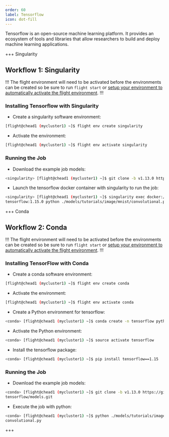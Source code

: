 ```yaml
---
order: 60
label: Tensorflow
icon: dot-fill
---
```


Tensorflow is an open-source machine learning platform. It provides an ecosystem of tools and libraries that allow researchers to build and deploy machine learning applications.

+++ Singularity
## Workflow 1: Singularity

!!!
The flight environment will need to be activated before the environments can be created so be sure to run `flight start` or [setup your environment to automatically activate the flight environment](/hpc_environment_usage/flight_overview/flight_system/#activating-the-flight-system).
!!!

### Installing Tensorflow with Singularity

- Create a singularity software environment:

```bash
[flight@chead1 (mycluster1) ~]$ flight env create singularity
```

- Activate the environment:

```bash
[flight@chead1 (mycluster1) ~]$ flight env activate singularity
```

### Running the Job

- Download the example job models:

```bash
<singularity> [flight@chead1 (mycluster1) ~]$ git clone -b v1.13.0 https://github.com/tensorflow/models.git
```

- Launch the tensorflow docker container with singularity to run the job:

```bash
<singularity> [flight@chead1 (mycluster1) ~]$ singularity exec docker://tensorflow/```
tensorflow:1.15.0 python ./models/tutorials/image/mnist/convolutional.py
```

+++ Conda
## Workflow 2: Conda

!!!
The flight environment will need to be activated before the environments can be created so be sure to run `flight start` or [setup your environment to automatically activate the flight environment](/hpc_environment_usage/flight_overview/flight_system/#activating-the-flight-system).
!!!

### Installing TensorFlow with Conda

- Create a conda software environment:

```bash
[flight@chead1 (mycluster1) ~]$ flight env create conda
```

- Activate the environment:

```bash
[flight@chead1 (mycluster1) ~]$ flight env activate conda
```

- Create a Python environment for tensorflow:

```bash
<conda> [flight@chead1 (mycluster1) ~]$ conda create -n tensorflow python=3.6
```

- Activate the Python environment:

```bash
<conda> [flight@chead1 (mycluster1) ~]$ source activate tensorflow
```

- Install the tensorflow package:

```bash
<conda> [flight@chead1 (mycluster1) ~]$ pip install tensorflow==1.15
```

### Running the Job

- Download the example job models:

```bash
<conda> [flight@chead1 (mycluster1) ~]$ git clone -b v1.13.0 https://github.com/
tensorflow/models.git
```
- Execute the job with python:

```bash
<conda> [flight@chead1 (mycluster1) ~]$ python ./models/tutorials/image/mnist/
convolutional.py
```
+++
